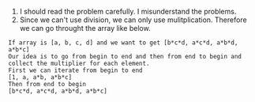 1. I should read the problem carefully. I misunderstand the problems.
2. Since we can't use division, we can only use mulitplication. Therefore we can go throught the array like below.
```
If array is [a, b, c, d] and we want to get [b*c*d, a*c*d, a*b*d, a*b*c]
Our idea is to go from begin to end and then from end to begin and collect the multiplier for each element.
First we can iterate from begin to end
[1, a, a*b, a*b*c]
Then from end to begin
[b*c*d, a*c*d, a*b*d, a*b*c]
```